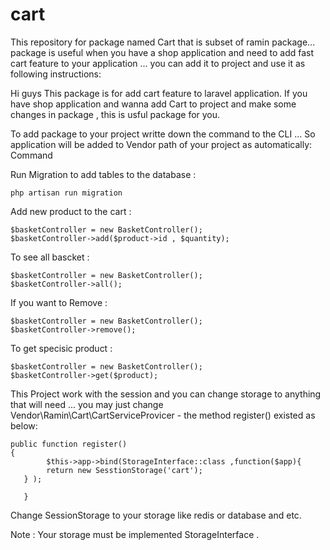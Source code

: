 # cart
This repository for package named Cart that is subset of ramin package... package is useful when you have a shop application and need to add fast cart feature to your application ... you can add it to project and use it as following instructions:


Hi guys
This package is for add cart feature to laravel application.
If you have shop application and wanna add Cart to project and make some changes in package , this is usful package for you.

To add package to your project writte down the command to the CLI ... So application will be added to Vendor path of your project as automatically:
	Command


Run Migration to add tables to the database :
   
	php artisan run migration

Add new product to the cart :

	$basketController = new BasketController();
	$basketController->add($product->id , $quantity);

To see all bascket :

	$basketController = new BasketController();
	$basketController->all();
	
If you want to Remove : 

	$basketController = new BasketController();
	$basketController->remove();

To get specisic product :

	$basketController = new BasketController();
	$basketController->get($product);


This Project work with the session and you can change storage to anything that will need  ... you may just change Vendor\Ramin\Cart\CartServiceProvicer - the method register() existed as below:


	public function register()
 	{
     	    $this->app->bind(StorageInterface::class ,function($app){
            return new SesstionStorage('cart');
       } );
    
       }
 
Change SessionStorage to your storage like redis or database and etc.

Note : Your storage must be implemented StorageInterface . 
 
